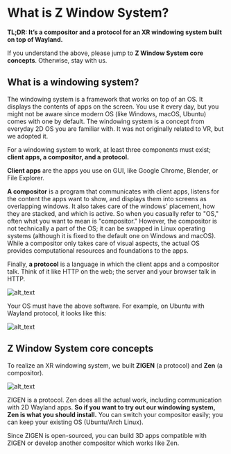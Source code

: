 # What is Z Window System?

**TL;DR: It’s a compositor and a protocol for an XR windowing system built on top of Wayland.**

If you understand the above, please jump to **Z Window System core concepts**. Otherwise, stay with us.


## What is a windowing system?

The windowing system is a framework that works on top of an OS. It displays the contents of apps on the screen. You use it every day, but you might not be aware since modern OS (like Windows, macOS, Ubuntu) comes with one by default. The windowing system is a concept from everyday 2D OS you are familiar with. It was not originally related to VR, but we adopted it.

For a windowing system to work, at least three components must exist; **client apps, a compositor, and a protocol.**

**Client apps** are the apps you use on GUI, like Google Chrome, Blender, or File Explorer.

**A compositor** is a program that communicates with client apps, listens for the content the apps want to show, and displays them into screens as overlapping windows. It also takes care of the windows' placement, how they are stacked, and which is active. So when you casually refer to "OS," often what you want to mean is "compositor." However, the compositor is not technically a part of the OS; it can be swapped in Linux operating systems (although it is fixed to the default one on Windows and macOS). While a compositor only takes care of visual aspects, the actual OS provides computational resources and foundations to the apps.

Finally, **a protocol** is a language in which the client apps and a compositor talk. Think of it like HTTP on the web; the server and your browser talk in HTTP.


![alt_text](images/image1.png "image_tooltip")


Your OS must have the above software. For example, on Ubuntu with Wayland protocol, it looks like this:

![alt_text](images/image2.png "image_tooltip")



## Z Window System core concepts

To realize an XR windowing system, we built **ZIGEN** (a protocol) and **Zen** (a compositor).

![alt_text](images/image3.png "image_tooltip")


ZIGEN is a protocol. Zen does all the actual work, including communication with 2D Wayland apps. **So if you want to try out our windowing system, Zen is what you should install.** You can switch your compositor easily; you can keep your existing OS (Ubuntu/Arch Linux).

Since ZIGEN is open-sourced, you can build 3D apps compatible with ZIGEN or develop another compositor which works like Zen.

